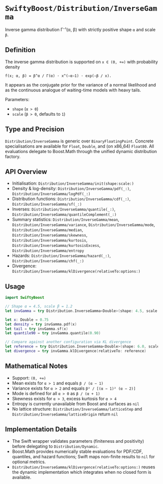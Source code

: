 # ``SwiftyBoost/Distribution/InverseGamma``

Inverse gamma distribution Γ⁻¹(α, β) with strictly positive shape `α` and scale `β`.

## Definition

The inverse gamma distribution is supported on `x ∈ (0, +∞)` with probability density

```
f(x; α, β) = β^α / Γ(α) · x^(−α−1) · exp(−β / x).
```

It appears as the conjugate prior for the variance of a normal likelihood and as the continuous analogue of waiting-time models with heavy tails.

Parameters:

- `shape` (`α > 0`)
- `scale` (`β > 0`, defaults to `1`)

## Type and Precision

``Distribution/InverseGamma`` is generic over `BinaryFloatingPoint`. Concrete specialisations are available for `Float`, `Double`, and (on x86_64) `Float80`. All evaluations delegate to Boost.Math through the unified dynamic distribution factory.

## API Overview

- Initialisation: ``Distribution/InverseGamma/init(shape:scale:)``
- Density & log-density: ``Distribution/InverseGamma/pdf(_:)``,
  ``Distribution/InverseGamma/logPdf(_:)``
- Distribution functions: ``Distribution/InverseGamma/cdf(_:)``,
  ``Distribution/InverseGamma/sf(_:)``
- Inverses: ``Distribution/InverseGamma/quantile(_:)``,
  ``Distribution/InverseGamma/quantileComplement(_:)``
- Summary statistics: ``Distribution/InverseGamma/mean``,
  ``Distribution/InverseGamma/variance``,
  ``Distribution/InverseGamma/mode``,
  ``Distribution/InverseGamma/median``,
  ``Distribution/InverseGamma/skewness``,
  ``Distribution/InverseGamma/kurtosis``,
  ``Distribution/InverseGamma/kurtosisExcess``,
  ``Distribution/InverseGamma/entropy``
- Hazards: ``Distribution/InverseGamma/hazard(_:)``,
  ``Distribution/InverseGamma/chf(_:)``
- Divergence: ``Distribution/InverseGamma/klDivergence(relativeTo:options:)``

## Usage

```swift
import SwiftyBoost

// Shape α = 4.5, scale β = 1.2
let invGamma = try Distribution.InverseGamma<Double>(shape: 4.5, scale: 1.2)

let x: Double = 0.75
let density = try invGamma.pdf(x)
let tail = try invGamma.sf(x)
let quantile90 = try invGamma.quantile(0.90)

// Compare against another configuration via KL divergence
let reference = try Distribution.InverseGamma<Double>(shape: 6.0, scale: 0.9)
let divergence = try invGamma.klDivergence(relativeTo: reference)
```

## Mathematical Notes

- Support: `(0, +∞)`
- Mean exists for `α > 1` and equals `β / (α − 1)`
- Variance exists for `α > 2` and equals `β² / [(α − 1)² (α − 2)]`
- Mode is defined for all `α > 0` as `β / (α + 1)`
- Skewness exists for `α > 3`, excess kurtosis for `α > 4`
- Entropy is currently unavailable from Boost and surfaces as `nil`
- No lattice structure: ``Distribution/InverseGamma/latticeStep`` and
  ``Distribution/InverseGamma/latticeOrigin`` return `nil`

## Implementation Details

- The Swift wrapper validates parameters (finiteness and positivity) before delegating to ``Distribution/Dynamic``.
- Boost.Math provides numerically stable evaluations for PDF/CDF, quantiles, and hazard functions; Swift maps non-finite results to `nil` for optional metrics.
- ``Distribution/InverseGamma/klDivergence(relativeTo:options:)`` reuses the dynamic implementation which integrates when no closed form is available.
